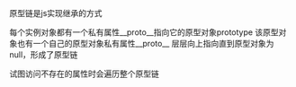 
原型链是js实现继承的方式

每个实例对象都有一个私有属性__proto__指向它的原型对象prototype
该原型对象也有一个自己的原型对象私有属性__proto__
层层向上指向直到原型对象为null，形成了原型链

试图访问不存在的属性时会遍历整个原型链